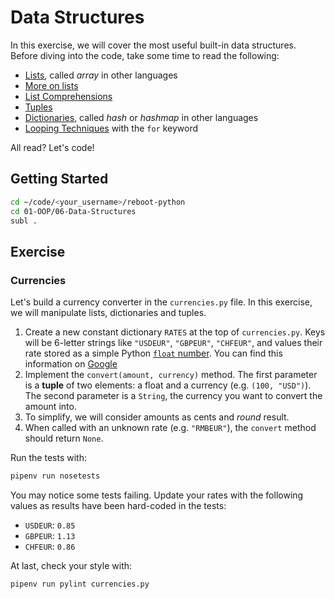 # Data Structures

In this exercise, we will cover the most useful built-in data structures.
Before diving into the code, take some time to read the following:

- [Lists](https://docs.python.org/3.7/tutorial/introduction.html#lists), called _array_ in other languages
- [More on lists](https://docs.python.org/3.7/tutorial/datastructures.html#more-on-lists)
- [List Comprehensions](https://docs.python.org/3.7/tutorial/datastructures.html#list-comprehensions)
- [Tuples](https://docs.python.org/3.7/tutorial/datastructures.html#tuples-and-sequences)
- [Dictionaries](https://docs.python.org/3.7/tutorial/datastructures.html#dictionaries), called _hash_ or _hashmap_ in other languages
- [Looping Techniques](https://docs.python.org/3.7/tutorial/datastructures.html#looping-techniques) with the `for` keyword

All read? Let's code!

## Getting Started

```bash
cd ~/code/<your_username>/reboot-python
cd 01-OOP/06-Data-Structures
subl .
```

## Exercise

### Currencies

Let's build a currency converter in the `currencies.py` file. In this exercise, we will manipulate lists, dictionaries and tuples.

1. Create a new constant dictionary `RATES` at the top of `currencies.py`. Keys will be 6-letter strings like `"USDEUR"`, `"GBPEUR"`, `"CHFEUR"`, and values their rate stored as a simple Python [`float` number](https://docs.python.org/3/library/stdtypes.html#numeric-types-int-float-complex). You can find this information on [Google](https://www.google.com/search?q=USDEUR)
1. Implement the `convert(amount, currency)` method. The first parameter is a **tuple** of two elements: a float and a currency (e.g. `(100, "USD")`). The second parameter is a `String`, the currency you want to convert the amount into.
1. To simplify, we will consider amounts as cents and _round_ result.
1. When called with an unknown rate (e.g. `"RMBEUR"`), the `convert` method should return `None`.

Run the tests with:

```bash
pipenv run nosetests
```

You may notice some tests failing. Update your rates with the following values as results have been hard-coded in the tests:

- `USDEUR`: `0.85`
- `GBPEUR`: `1.13`
- `CHFEUR`: `0.86`

At last, check your style with:

```bash
pipenv run pylint currencies.py
```
